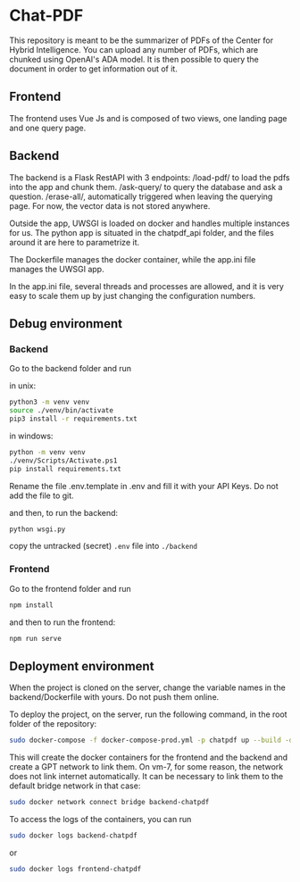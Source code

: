 # Chat-PDF

This repository is meant to be the summarizer of PDFs of the Center for Hybrid Intelligence. You can upload any number of PDFs, which are chunked using OpenAI's ADA model. It is then possible to query the document in order to get information out of it.

## Frontend

The frontend uses Vue Js and is composed of two views, one landing page and one query page.

## Backend

The backend is a Flask RestAPI with 3 endpoints:
/load-pdf/ to load the pdfs into the app and chunk them.
/ask-query/ to query the database and ask a question.
/erase-all/, automatically triggered when leaving the querying page. For now, the vector data is not stored anywhere.

Outside the app, UWSGI is loaded on docker and handles multiple instances for us.
The python app is situated in the chatpdf_api folder, and the files around it are here to parametrize it.

The Dockerfile manages the docker container, while the app.ini file manages the UWSGI app.

In the app.ini file, several threads and processes are allowed, and it is very easy to scale them up by just changing the configuration numbers.

## Debug environment

### Backend

Go to the backend folder and run

in unix:
```bash
python3 -m venv venv
source ./venv/bin/activate
pip3 install -r requirements.txt
```

in windows:

```bash
python -m venv venv
./venv/Scripts/Activate.ps1
pip install requirements.txt
```

Rename the file .env.template in .env and fill it with your API Keys. Do not add the file to git.

and then, to run the backend:

```python
python wsgi.py
```

copy the untracked (secret) `.env` file into `./backend` 

### Frontend

Go to the frontend folder and run

```bash
npm install
```

and then to run the frontend:

```bash
npm run serve
```

## Deployment environment

When the project is cloned on the server, change the variable names in the backend/Dockerfile with yours. Do not push them online.

To deploy the project, on the server, run the following command, in the root folder of the repository:

```bash
sudo docker-compose -f docker-compose-prod.yml -p chatpdf up --build -d
```

This will create the docker containers for the frontend and the backend and create a GPT network to link them.
On vm-7, for some reason, the network does not link internet automatically. It can be necessary to link them to the default bridge network in that case:

```bash
sudo docker network connect bridge backend-chatpdf
```

To access the logs of the containers, you can run

```bash
sudo docker logs backend-chatpdf
```

or

```bash
sudo docker logs frontend-chatpdf
```
